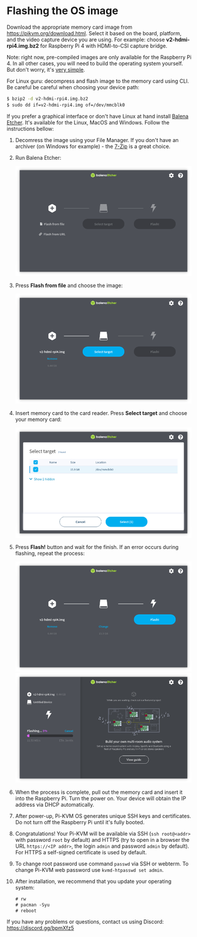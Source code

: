 # Flashing the OS image
Download the appropriate memory card image from https://pikvm.org/download.html. Select it based on the board, platform, and the video capture device you are using. For example: choose **v2-hdmi-rpi4.img.bz2** for Raspberry Pi 4 with HDMI-to-CSI capture bridge.

Note: right now, pre-compiled images are only available for the Raspberry Pi 4. In all other cases, you will need to build the operating system yourself. But don't worry, it's [very simple](building_os.md).

For Linux guru: decompress and flash image to the memory card using CLI. Be careful be careful when choosing your device path:
```bash
$ bzip2 -d v2-hdmi-rpi4.img.bz2
$ sudo dd if=v2-hdmi-rpi4.img of=/dev/mmcblk0
```

If you prefer a graphical interface or don't have Linux at hand install [Balena Etcher](https://www.balena.io/etcher). It's available for the Linux, MacOS and Windows. Follow the instructions bellow:

1. Decomress the image using your File Manager. If you don't have an archiver (on Windows for example) - the [7-Zip](https://www.7-zip.org) is a great choice.

2. Run Balena Etcher:

    <img src="../img/balena-1.png" alt="drawing" height="300"/>

3. Press **Flash from file** and choose the image:

    <img src="../img/balena-2.png" alt="drawing" height="300"/>

4. Insert memory card to the card reader. Press **Select target** and choose your memory card:

    <img src="../img/balena-3.png" alt="drawing" height="300"/>

5. Press **Flash!** button and wait for the finish. If an error occurs during flashing, repeat the process:

    <img src="../img/balena-4.png" alt="drawing" height="300"/>

    <img src="../img/balena-5.png" alt="drawing" height="300"/>

6. When the process is complete, pull out the memory card and insert it into the Raspberry Pi. Turn the power on. Your device will obtain the IP address via DHCP automatically.

7. After power-up, Pi-KVM OS generates unique SSH keys and certificates. Do not turn off the Raspberry Pi until it's fully booted.

8. Congratulations! Your Pi-KVM will be available via SSH (`ssh root@<addr>` with password `root` by default) and HTTPS (try to open in a browser the URL `https://<IP addr>`, the login `admin` and password `admin` by default). For HTTPS a self-signed certificate is used by default.

9. To change root password use command `passwd` via SSH or webterm. To change Pi-KVM web password use `kvmd-htpasswd set admin`.

10. After installation, we recommend that you update your operating system:
    ```shell
    # rw
    # pacman -Syu
    # reboot
    ```

If you have any problems or questions, contact us using Discord: https://discord.gg/bpmXfz5
